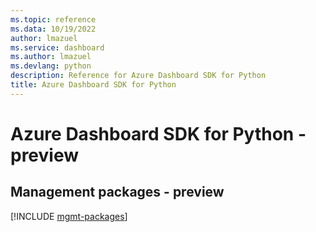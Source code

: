 ```yaml
---
ms.topic: reference
ms.data: 10/19/2022
author: lmazuel
ms.service: dashboard
ms.author: lmazuel
ms.devlang: python
description: Reference for Azure Dashboard SDK for Python
title: Azure Dashboard SDK for Python
---
```

# Azure Dashboard SDK for Python - preview

## Management packages - preview
[!INCLUDE [mgmt-packages](dashboard-mgmt-index.md)]